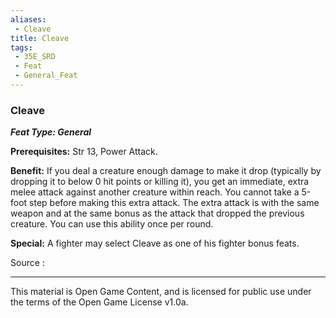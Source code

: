 ```yaml
---
aliases:
 - Cleave
title: Cleave
tags: 
 - 35E_SRD
 - Feat
 - General_Feat
---
```

### Cleave 
***Feat Type: General***

**Prerequisites:** Str 13, Power Attack.

**Benefit:** If you deal a creature enough damage to make it drop
(typically by dropping it to below 0 hit points or killing it), you get
an immediate, extra melee attack against another creature within reach.
You cannot take a 5-foot step before making this extra attack. The extra
attack is with the same weapon and at the same bonus as the attack that
dropped the previous creature. You can use this ability once per round.

**Special:** A fighter may select Cleave as one of his fighter bonus
feats.

Source :



---



This material is Open Game Content, and is licensed for public use under the terms of the Open Game License v1.0a.

